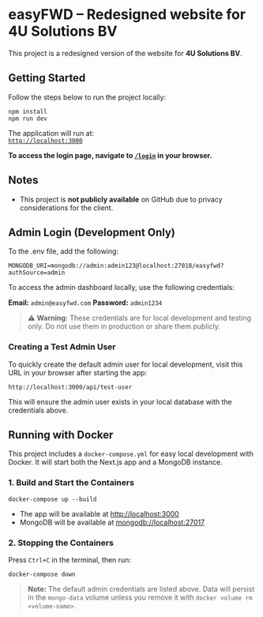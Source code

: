 # easyFWD – Redesigned website for 4U Solutions BV

This project is a redesigned version of the website for **4U Solutions BV**.

## Getting Started

Follow the steps below to run the project locally:

```
npm install
npm run dev
```

The application will run at:  
[`http://localhost:3000`](http://localhost:3000)

**To access the login page, navigate to [`/login`](http://localhost:3000/login) in your browser.**

## Notes

- This project is **not publicly available** on GitHub due to privacy considerations for the client.

## Admin Login (Development Only)

To the .env file, add the following:

```
MONGODB_URI=mongodb://admin:admin123@localhost:27018/easyfwd?authSource=admin
```

To access the admin dashboard locally, use the following credentials:

**Email:** `admin@easyfwd.com`
**Password:** `admin1234`

> ⚠️ **Warning:** These credentials are for local development and testing only. Do not use them in production or share them publicly.

### Creating a Test Admin User

To quickly create the default admin user for local development, visit this URL in your browser after starting the app:

```
http://localhost:3000/api/test-user
```

This will ensure the admin user exists in your local database with the credentials above.

## Running with Docker

This project includes a `docker-compose.yml` for easy local development with Docker. It will start both the Next.js app and a MongoDB instance.

### 1. Build and Start the Containers

```
docker-compose up --build
```

- The app will be available at [http://localhost:3000](http://localhost:3000)
- MongoDB will be available at [mongodb://localhost:27017](mongodb://localhost:27017)

### 2. Stopping the Containers

Press `Ctrl+C` in the terminal, then run:

```
docker-compose down
```

> **Note:** The default admin credentials are listed above. Data will persist in the `mongo-data` volume unless you remove it with `docker volume rm <volume-name>`.